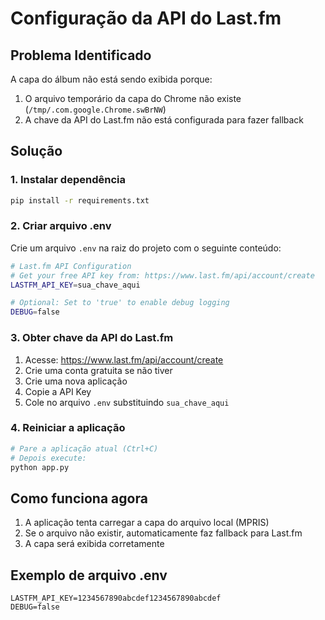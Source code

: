 # Configuração da API do Last.fm

## Problema Identificado
A capa do álbum não está sendo exibida porque:
1. O arquivo temporário da capa do Chrome não existe (`/tmp/.com.google.Chrome.swBrNW`)
2. A chave da API do Last.fm não está configurada para fazer fallback

## Solução

### 1. Instalar dependência
```bash
pip install -r requirements.txt
```

### 2. Criar arquivo .env
Crie um arquivo `.env` na raiz do projeto com o seguinte conteúdo:

```bash
# Last.fm API Configuration
# Get your free API key from: https://www.last.fm/api/account/create
LASTFM_API_KEY=sua_chave_aqui

# Optional: Set to 'true' to enable debug logging
DEBUG=false
```

### 3. Obter chave da API do Last.fm
1. Acesse: https://www.last.fm/api/account/create
2. Crie uma conta gratuita se não tiver
3. Crie uma nova aplicação
4. Copie a API Key
5. Cole no arquivo `.env` substituindo `sua_chave_aqui`

### 4. Reiniciar a aplicação
```bash
# Pare a aplicação atual (Ctrl+C)
# Depois execute:
python app.py
```

## Como funciona agora
1. A aplicação tenta carregar a capa do arquivo local (MPRIS)
2. Se o arquivo não existir, automaticamente faz fallback para Last.fm
3. A capa será exibida corretamente

## Exemplo de arquivo .env
```
LASTFM_API_KEY=1234567890abcdef1234567890abcdef
DEBUG=false
```

